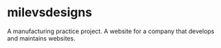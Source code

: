 # milevsdesigns
A manufacturing practice project. A website for a company that develops and maintains websites.
